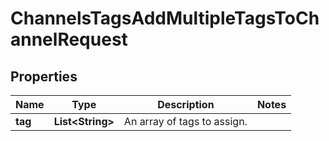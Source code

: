 

# ChannelsTagsAddMultipleTagsToChannelRequest


## Properties

| Name | Type | Description | Notes |
|------------ | ------------- | ------------- | -------------|
|**tag** | **List&lt;String&gt;** | An array of tags to assign. |  |



